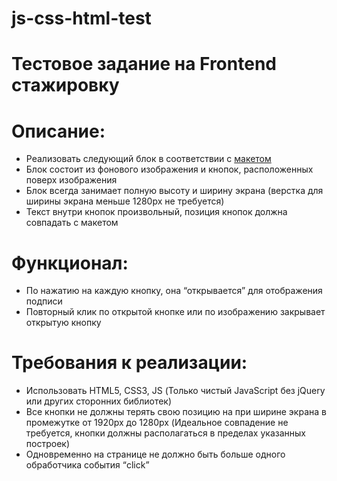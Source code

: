 # js-css-html-test

# Тестовое задание на Frontend стажировку

# Описание:
- Реализовать следующий блок в соответствии с [макетом](https://www.figma.com/file/3gcKt8coTeNhFGnHuHWzjr/%D0%A1%D1%82%D0%B0%D0%B6%D0%B8%D1%80%D0%BE%D0%B2%D0%BA%D0%B0---%D0%A2%D0%B5%D1%81%D1%82%D0%BE%D0%B2%D0%BE%D0%B2%D0%B5-%D0%B7%D0%B0%D0%B4%D0%B0%D0%BD%D0%B8%D0%B5?type=design&node-id=1-6&mode=design&t=6yVZj6bfSWOUBc2j-0)
- Блок состоит из фонового изображения и кнопок, расположенных поверх изображения
- Блок всегда занимает полную высоту и ширину экрана (верстка для ширины экрана меньше 1280px не требуется)
- Текст внутри кнопок произвольный, позиция кнопок должна совпадать с макетом

# Функционал:
- По нажатию на каждую кнопку, она “открывается” для отображения подписи
- Повторный клик по открытой кнопке или по изображению закрывает открытую кнопку

# Требования к реализации:
- Использовать HTML5, CSS3, JS (Только чистый JavaScript без jQuery или других сторонних библиотек)
- Все кнопки не должны терять свою позицию на при ширине экрана в промежутке от 1920px до 1280px (Идеальное совпадение не требуется, кнопки должны располагаться в пределах указанных построек)
- Одновременно на странице не должно быть больше одного обработчика события “click”

